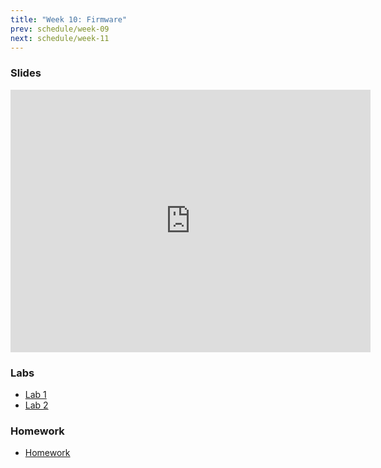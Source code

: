 ```yaml
---
title: "Week 10: Firmware"
prev: schedule/week-09
next: schedule/week-11
---
```


### Slides

<iframe src="https://slides.com/chasekanipe/week-9/embed" width="576" height="420" title="Week 9" scrolling="no" frameborder="0" webkitallowfullscreen mozallowfullscreen allowfullscreen></iframe>

### Labs

- [Lab 1](lab-1/)
- [Lab 2](lab-2/)

### Homework

- [Homework](hw/)
